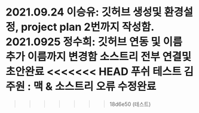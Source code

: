 2021.09.24 이승유: 깃허브 생성및 환경설정, project plan 2번까지 작성함.
2021.0925 정수희: 깃허브 연동 및 이름 추가
이름까지 변경함
소스트리 전부 연결및 초안완료 
<<<<<<< HEAD
푸쉬 테스트
김주원 : 맥 & 소스트리 오류 수정완료 
=======
>>>>>>> 18d6e50 (테스트)
